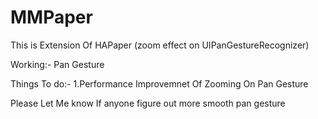 MMPaper
=======

This is Extension Of HAPaper (zoom effect on UIPanGestureRecognizer)


Working:- 
Pan Gesture


Things To do:-
1.Performance Improvemnet Of Zooming On Pan Gesture

Please Let Me know If anyone figure out more smooth pan gesture  

